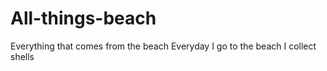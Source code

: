 # All-things-beach
Everything that comes from the beach
Everyday I go to the beach I collect shells
